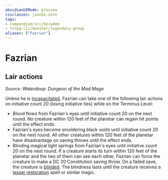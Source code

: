 ```yaml
---
obsidianUIMode: preview
cssclasses: json5e-note
tags:
- compendium/src/5e/wdmm
- ttrpg-cli/monster/legendary-group
aliases: ["Fazrian"]
---
```

# Fazrian

## Lair actions
_Source: Waterdeep: Dungeon of the Mad Mage_

Unless he is [incapacitated](/3-Mechanics/CLI/rules/conditions.md#incapacitated), Fazrian can take one of the following lair actions on initiative count 20 (losing initiative ties) while on the Terminus Level:

- Blood flows from Fazrian's eyes until initiative count 20 on the next round. No creature within 120 feet of the planetar can regain hit points until the effect ends.  
- Fazrian's eyes become smoldering black voids until initiative count 20 on the next round. All other creatures within 120 feet of the planetar have disadvantage on saving throws until the effect ends.  
- Blinding magical light springs from Fazrian's eyes until initiative count 20 on the next round. If a creature starts its turn within 120 feet of the planetar and the two of them can see each other, Fazrian can force the creature to make a DC 20 Constitution saving throw. On a failed save, the creature is [blinded](/3-Mechanics/CLI/rules/conditions.md#blinded). The blindness lasts until the creature receives a [lesser restoration](/3-Mechanics/CLI/spells/lesser-restoration.md) spell or similar magic.